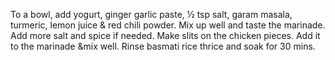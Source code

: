 To a bowl, add yogurt, ginger garlic paste, ½ tsp salt, garam masala, turmeric, lemon juice & red chili powder. Mix up well and taste the marinade. Add more salt and spice if needed. Make slits on the chicken pieces. Add it to the marinade &mix well. Rinse basmati rice thrice and soak for 30 mins.
